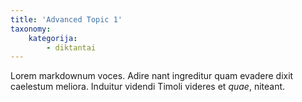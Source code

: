 ```yaml
---
title: 'Advanced Topic 1'
taxonomy:
    kategorija:
        - diktantai
---
```


Lorem markdownum voces. Adire nant ingreditur quam evadere dixit caelestum
meliora. Induitur videndi Timoli videres et *quae*, niteant.
